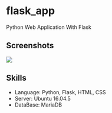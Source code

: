 # flask_app
Python Web Application With Flask


## Screenshots

<div>
<img src="https://user-images.githubusercontent.com/31948695/49325658-a5747e80-f589-11e8-9b1a-b589f1399f47.png">
</div>


## Skills
* Language: Python, Flask, HTML, CSS
* Server: Ubuntu 16.04.5
* DataBase: MariaDB
